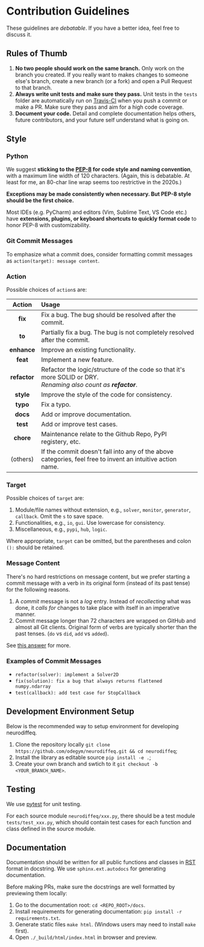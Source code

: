 # Contribution Guidelines

These guidelines are *debatable*. If you have a better idea, feel free to discuss it.

## Rules of Thumb

1. **No two people should work on the same branch.** Only work on the branch you created. If you really want to makes changes to someone else's branch, create a new branch (or a fork) and open a Pull Request to that branch.
2. **Always write unit tests and make sure they pass.** Unit tests in the `tests` folder are automatically run on [Travis-CI](https://travis-ci.org) when you push a commit or make a PR. Make sure they pass and aim for a high code coverage.
3. **Document your code.** Detail and complete documentation helps others, future contributors, and your future self understand what is going on.

## Style

### Python

We suggest **sticking to the [PEP-8](https://www.python.org/dev/peps/pep-0008/) for code style and naming convention**, with a maximum line width of 120 characters. (Again, this is debatable. At least for me, an 80-char line wrap seems too restrictive in the 2020s.)

**Exceptions may be made consistently when necessary. But PEP-8 style should be the first choice.**

Most IDEs (e.g. PyCharm) and editors (Vim, Sublime Text, VS Code etc.) have **extensions, plugins, or keyboard shortcuts to quickly format code** to honor PEP-8 with customizability.

### Git Commit Messages

To emphasize what a commit does, consider formatting commit messages as `action(target): message content`. 

### Action

Possible choices of `action`s are:

|    Action    | Usage                                                        |
| :----------: | :----------------------------------------------------------- |
|   **fix**    | Fix a bug. The bug should be resolved after the commit.      |
|    **to**    | Partially fix a bug. The bug is not completely resolved after the commit. |
| **enhance**  | Improve an existing functionality.                           |
|   **feat**   | Implement a new feature.                                     |
| **refactor** | Refactor the logic/structure of the code so that it's more SOLID or DRY. <br />*Renaming also count as **refactor***. |
|  **style**   | Improve the style of the code for consistency.               |
|   **typo**   | Fix a typo.                                                  |
|   **docs**   | Add or improve documentation.                                |
|   **test**   | Add or improve test cases.                                   |
|  **chore**   | Maintenance relate to the Github Repo, PyPI registery, etc.  |
|   (others)   | If the commit doesn't fall into any of the above categories, feel free to invent an intuitive action name. |

### Target

Possible choices of `target` are:

1. Module/file names without extension, e.g., `solver`, `monitor`, `generator`, `callback`. Omit the `s` to save space.
2. Functionalities, e.g., `io`, `gui`. Use lowercase for consistency.
3. Miscellaneous, e.g., `pypi`, `hub`, `logic`.

Where appropriate, `target` can be omitted, but the parentheses and colon `():` should be retained.

### Message Content

There's no hard restrictions on message content, but we prefer starting a commit message with a verb in its original form (instead of its past tense) for the following reasons.

1. A *commit* message is not a *log* entry. Instead of *recollecting* what was done, it *calls for* changes to take place with itself in an imperative manner.
2. Commit message longer than 72 characters are wrapped on GitHub and almost all Git clients. Original form of verbs are typically shorter than the past tenses. (`do` vs `did`, `add` vs `added`).

See [this answer](https://stackoverflow.com/a/3580764/6685437) for more.

### Examples of Commit Messages

- `refactor(solver): implement a Solver2D`
- `fix(solution): fix a bug that always returns flattened numpy.ndarray`
- `test(callback): add test case for StopCallback`

## Development Environment Setup

Below is the recommended way to setup environment for developing neurodiffeq.

1. Clone the repository locally `git clone https://github.com/odegym/neurodiffeq.git && cd neurodiffeq`;
2. Install the library as editable source `pip install -e .`;
3. Create your own branch and swtich to it `git checkout -b <YOUR_BRANCH_NAME>`.

## Testing

We use [pytest](https://pytest.org) for unit testing.

For each source module `neurodiffeq/xxx.py`, there should be a test module `tests/test_xxx.py`, which should contain test cases for each function and class defined in the source module.

## Documentation

Documentation should be written for all public functions and classes in [RST](https://learnxinyminutes.com/docs/rst/) format in docstring. We use `sphinx.ext.autodocs` for  generating documentation. 

Before making PRs, make sure the docstrings are well formatted by previewing them locally:

1. Go to the documentation root: `cd <REPO_ROOT>/docs`.
2. Install requirements for generating documentation: `pip install -r requirements.txt`.
3. Generate static files `make html`. (Windows users may need to install `make` first).
4. Open `./_build/html/index.html` in browser and preview.
